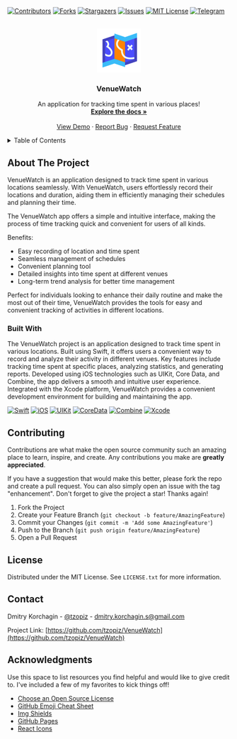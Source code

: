 <!-- PROJECT SHIELDS -->
[![Contributors][contributors-shield]][contributors-url]
[![Forks][forks-shield]][forks-url]
[![Stargazers][stars-shield]][stars-url]
[![Issues][issues-shield]][issues-url]
[![MIT License][license-shield]][license-url]
[![Telegram][telegram-shield]][telegram-url]
 


<!-- PROJECT LOGO -->
<br />
<div align="center">
  <a href="https://github.com/tzopiz/VenueWatch">
    <img src="https://github.com/tzopiz/AppInfo/blob/VenueWatch/logo.png" alt="Logo" width="100" height="100">
  </a>

  <h3 align="center">VenueWatch</h3>

  <p align="center">
    An application for tracking time spent in various places!
    <br />
    <a href="https://github.com/tzopiz/VenueWatch"><strong>Explore the docs »</strong></a>
    <br />
    <br />
    <a href="https://github.com/tzopiz/VenueWatch">View Demo</a>
    ·
    <a href="https://github.com/tzopiz/VenueWatch/issues">Report Bug</a>
    ·
    <a href="https://github.com/tzopiz/VenueWatch/issues">Request Feature</a>
  </p>
</div>



<!-- TABLE OF CONTENTS -->
<details>
  <summary>Table of Contents</summary>
  <ol>
    <li>
      <a href="#about-the-project">About The Project</a>
      <ul>
        <li><a href="#built-with">Built With</a></li>
      </ul>
    </li>
    <li><a href="#contributing">Contributing</a></li>
    <li><a href="#license">License</a></li>
    <li><a href="#contact">Contact</a></li>
    <li><a href="#acknowledgments">Acknowledgments</a></li>
  </ol>
</details>



<!-- ABOUT THE PROJECT -->
## About The Project

VenueWatch is an application designed to track time spent in various locations seamlessly. With VenueWatch, users effortlessly record their locations and duration, aiding them in efficiently managing their schedules and planning their time.

The VenueWatch app offers a simple and intuitive interface, making the process of time tracking quick and convenient for users of all kinds.

Benefits:
- Easy recording of location and time spent
- Seamless management of schedules
- Convenient planning tool
- Detailed insights into time spent at different venues
- Long-term trend analysis for better time management

Perfect for individuals looking to enhance their daily routine and make the most out of their time, VenueWatch provides the tools for easy and convenient tracking of activities in different locations.

### Built With

The VenueWatch project is an application designed to track time spent in various locations. Built using Swift, it offers users a convenient way to record and analyze their activity in different venues. Key features include tracking time spent at specific places, analyzing statistics, and generating reports. Developed using iOS technologies such as UIKit, Core Data, and Combine, the app delivers a smooth and intuitive user experience. Integrated with the Xcode platform, VenueWatch provides a convenient development environment for building and maintaining the app.

 [![Swift][Swift.icon]][Swift-url]
 [![iOS][iOS.icon]][iOS-url]
 [![UIKit][UIKit.icon]][UIKit-url]
 [![CoreData][CoreData.icon]][CoreData-url]
 [![Combine][Combine.icon]][Combine-url]
 [![Xcode][Xcode.icon]][Xcode-url]
 
<!-- CONTRIBUTING -->
## Contributing

Contributions are what make the open source community such an amazing place to learn, inspire, and create. Any contributions you make are **greatly appreciated**.

If you have a suggestion that would make this better, please fork the repo and create a pull request. You can also simply open an issue with the tag "enhancement".
Don't forget to give the project a star! Thanks again!

1. Fork the Project
2. Create your Feature Branch (`git checkout -b feature/AmazingFeature`)
3. Commit your Changes (`git commit -m 'Add some AmazingFeature'`)
4. Push to the Branch (`git push origin feature/AmazingFeature`)
5. Open a Pull Request


<!-- LICENSE -->
## License

Distributed under the MIT License. See `LICENSE.txt` for more information.


<!-- CONTACT -->
## Contact

Dmitry Korchagin - [@tzopiz](https://t.me/tzopiz) - dmitry.korchagin.s@gmail.com

Project Link: [https://github.com/tzopiz/VenueWatch](https://github.com/tzopiz/VenueWatch)



<!-- ACKNOWLEDGMENTS -->
## Acknowledgments

Use this space to list resources you find helpful and would like to give credit to. I've included a few of my favorites to kick things off!

* [Choose an Open Source License](https://choosealicense.com)
* [GitHub Emoji Cheat Sheet](https://www.webpagefx.com/tools/emoji-cheat-sheet)
* [Img Shields](https://shields.io)
* [GitHub Pages](https://pages.github.com)
* [React Icons](https://react-icons.github.io/react-icons/search)



<!-- MARKDOWN LINKS & IMAGES -->
<!-- https://www.markdownguide.org/basic-syntax/#reference-style-links -->
[contributors-shield]: https://img.shields.io/github/contributors/tzopiz/VenueWatch.svg?style=for-the-badge
[contributors-url]: https://github.com/tzopiz/VenueWatch/graphs/contributors
[forks-shield]: https://img.shields.io/github/forks/tzopiz/VenueWatch.svg?style=for-the-badge
[forks-url]: https://github.com/tzopiz/VenueWatch/network/members
[stars-shield]: https://img.shields.io/github/stars/tzopiz/VenueWatch.svg?style=for-the-badge
[stars-url]: https://github.com/tzopiz/VenueWatch/stargazers
[issues-shield]: https://img.shields.io/github/issues/tzopiz/VenueWatch.svg?style=for-the-badge
[issues-url]: https://github.com/tzopiz/VenueWatch/issues
[license-shield]: https://img.shields.io/github/license/tzopiz/VenueWatch.svg?style=for-the-badge
[license-url]: https://github.com/tzopiz/VenueWatch/blob/master/LICENSE.txt
[telegram-shield]: https://img.shields.io/badge/-Telegram-black.svg?style=for-the-badge&logo=telegram&colorB=555
[telegram-url]: https://t.me/tzopiz

[Swift.icon]: https://img.shields.io/badge/Swift-FA7343?style=for-the-badge&logo=swift&logoColor=white
[Swift-url]: https://swift.org/

[iOS.icon]: https://img.shields.io/badge/iOS-000000?style=for-the-badge&logo=apple&logoColor=white
[iOS-url]: https://developer.apple.com/ios/

[UIKit.icon]: https://img.shields.io/badge/UIKit-007ACC?style=for-the-badge&logo=apple&logoColor=white
[UIKit-url]: https://developer.apple.com/documentation/uikit/

[CoreData.icon]: https://img.shields.io/badge/Core_Data-007ACC?style=for-the-badge&logo=apple&logoColor=white
[CoreData-url]: https://developer.apple.com/documentation/coredata/

[Combine.icon]: https://img.shields.io/badge/Combine-007ACC?style=for-the-badge&logo=apple&logoColor=white
[Combine-url]: https://developer.apple.com/documentation/combine/

[Xcode.icon]: https://img.shields.io/badge/Xcode-007ACC?style=for-the-badge&logo=xcode&logoColor=white
[Xcode-url]: https://developer.apple.com/xcode/

